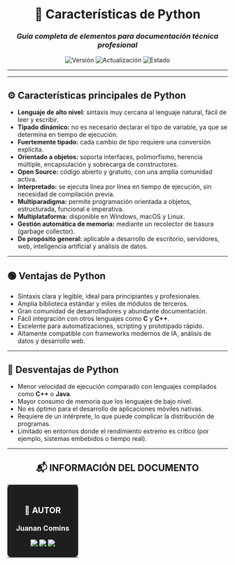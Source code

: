 <div align="center">

# 🎯 **Características de Python**

### *Guía completa de elementos para documentación técnica profesional*

![Versión](https://img.shields.io/badge/Versión-2.0-blue?style=for-the-badge)
![Actualización](https://img.shields.io/badge/Actualizado-2025--01--23-success?style=for-the-badge)
![Estado](https://img.shields.io/badge/Estado-Estable-00C853?style=for-the-badge)

---

</div>

---

## ⚙️ **Características principales de Python**

- **Lenguaje de alto nivel:** sintaxis muy cercana al lenguaje natural, fácil de leer y escribir.  
- **Tipado dinámico:** no es necesario declarar el tipo de variable, ya que se determina en tiempo de ejecución.  
- **Fuertemente tipado:** cada cambio de tipo requiere una conversión explícita.  
- **Orientado a objetos:** soporta interfaces, polimorfismo, herencia múltiple, encapsulación y sobrecarga de constructores.  
- **Open Source:** código abierto y gratuito, con una amplia comunidad activa.  
- **Interpretado:** se ejecuta línea por línea en tiempo de ejecución, sin necesidad de compilación previa.  
- **Multiparadigma:** permite programación orientada a objetos, estructurada, funcional e imperativa.  
- **Multiplataforma:** disponible en Windows, macOS y Linux.  
- **Gestión automática de memoria:** mediante un recolector de basura (garbage collector).  
- **De propósito general:** aplicable a desarrollo de escritorio, servidores, web, inteligencia artificial y análisis de datos.

---

## 🟢 **Ventajas de Python**

- Sintaxis clara y legible, ideal para principiantes y profesionales.  
- Amplia biblioteca estándar y miles de módulos de terceros.  
- Gran comunidad de desarrolladores y abundante documentación.  
- Fácil integración con otros lenguajes como **C** y **C++**.  
- Excelente para automatizaciones, scripting y prototipado rápido.  
- Altamente compatible con frameworks modernos de IA, análisis de datos y desarrollo web.  

---

## 🔴 **Desventajas de Python**

- Menor velocidad de ejecución comparado con lenguajes compilados como **C++** o **Java**.  
- Mayor consumo de memoria que los lenguajes de bajo nivel.  
- No es óptimo para el desarrollo de aplicaciones móviles nativas.  
- Requiere de un intérprete, lo que puede complicar la distribución de programas.  
- Limitado en entornos donde el rendimiento extremo es crítico (por ejemplo, sistemas embebidos o tiempo real).

---

<div align="center">

## 📬 **INFORMACIÓN DEL DOCUMENTO**

<table>
<tr>
<td align="center" bgcolor="#1E1E1E" style="color: white; padding: 20px; border-radius: 8px;">

### 👤 **AUTOR**

**Juanan Comins**

<a href="https://github.com/juanantoniocomins" target="_blank">
  <img src="https://img.shields.io/badge/GitHub-juanantoniocomins-181717?style=for-the-badge&logo=github&logoColor=white" />
</a>
<a href="[https://linkedin.com/in/tuusuario](https://www.linkedin.com/in/juan-comins-9222aa212/)" target="_blank">
  <img src="https://img.shields.io/badge/LinkedIn-Perfil_Profesional-0077B5?style=for-the-badge&logo=linkedin&logoColor=white" />
</a>
<a href="mailto:juanancomins@gmail.com">
  <img src="https://img.shields.io/badge/Email-Contacto-D14836?style=for-the-badge&logo=gmail&logoColor=white" />
</a>

</td>
</tr>
</table>

</div>
